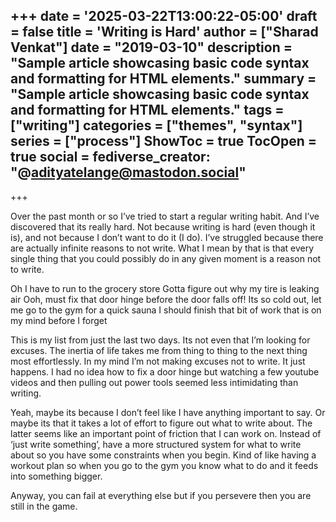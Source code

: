 +++
date = '2025-03-22T13:00:22-05:00'
draft = false
title = 'Writing is Hard'
author = ["Sharad Venkat"]
date = "2019-03-10"
description = "Sample article showcasing basic code syntax and formatting for HTML elements."
summary = "Sample article showcasing basic code syntax and formatting for HTML elements."
tags = ["writing"]
categories = ["themes", "syntax"]
series = ["process"]
ShowToc = true
TocOpen = true
social =
  fediverse_creator: "@adityatelange@mastodon.social"
---
+++

Over the past month or so I’ve tried to start a regular writing habit.  And I’ve discovered that its really hard.  Not because writing is hard (even though it is), and not because I don’t want to do it (I do).  I’ve struggled because there are actually infinite reasons to not write.  What I mean by that is that every single thing that you could possibly do in any given moment is a reason not to write.

Oh I have to run to the grocery store
Gotta figure out why my tire is leaking air
Ooh, must fix that door hinge before the door falls off!
Its so cold out, let me go to the gym for a quick sauna
I should finish that bit of work that is on my mind before I forget

This is my list from just the last two days.  Its not even that I’m looking for excuses.  The inertia of life takes me from thing to thing to the next thing most effortlessly.  In my mind I’m not making excuses not to write.  It just happens.  I had no idea how to fix a door hinge but watching a few youtube videos and then pulling out power tools seemed less intimidating than writing.

Yeah, maybe its because I don’t feel like I have anything important to say.  Or maybe its that it takes a lot of effort to figure out what to write about.  The latter seems like an important point of friction that I can work on.  Instead of ‘just write something’, have a more structured system for what to write about so you have some constraints when you begin.  Kind of like having a workout plan so when you go to the gym you know what to do and it feeds into something bigger.

Anyway, you can fail at everything else but if you persevere then you are still in the game.
